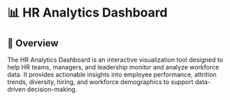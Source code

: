 # 📊 HR Analytics Dashboard
## 📌 Overview

The HR Analytics Dashboard is an interactive visualization tool designed to help HR teams, managers, and leadership monitor and analyze workforce data. It provides actionable insights into employee performance, attrition trends, diversity, hiring, and workforce demographics to support data-driven decision-making.
